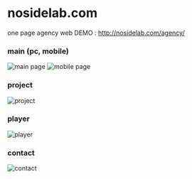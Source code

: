 # nosidelab.com 
one page agency web
DEMO : http://nosidelab.com/agency/

### main (pc, mobile)
![main page](http://nosidelab.com/agency/img/main.JPG)
![mobile page](http://nosidelab.com/agency/img/mobile.JPG)

### project
![project](http://nosidelab.com/agency/img/project.JPG)

### player
![player](http://nosidelab.com/agency/img/player.JPG)

### contact
![contact](http://nosidelab.com/agency/img/contact.JPG)
